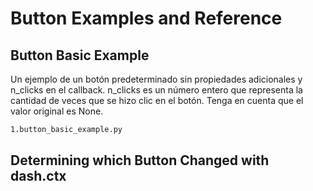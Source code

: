 # Button Examples and Reference

## Button Basic Example

Un ejemplo de un botón predeterminado sin propiedades adicionales y n_clicks en el callback. n_clicks es un número entero que representa la cantidad de veces que se hizo clic en el botón. Tenga en cuenta que el valor original es None.

```bash
1.button_basic_example.py
```

## Determining which Button Changed with dash.ctx